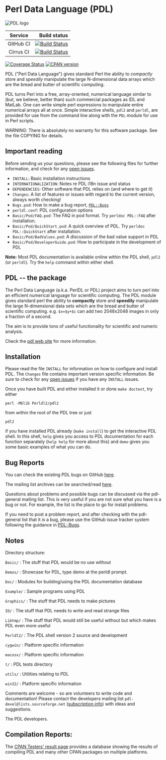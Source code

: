 # Perl Data Language (PDL)

![PDL logo](https://pdlporters.github.io/images/icons/pdl.png)

| Service   |  Build status |
|:---------:|--------------:|
| GitHub CI | [![Build Status](https://github.com/PDLPorters/pdl/workflows/perl/badge.svg?branch=master)](https://github.com/PDLPorters/pdl/actions?query=branch%3Amaster) |
| Cirrus CI | [![Build Status](https://api.cirrus-ci.com/github/PDLPorters/pdl.svg?branch=master)](https://cirrus-ci.com/github/PDLPorters/pdl/master) |

[![Coverage Status](https://coveralls.io/repos/PDLPorters/pdl/badge.png?branch=master)](https://coveralls.io/r/PDLPorters/pdl?branch=master)
[![CPAN version](https://badge.fury.io/pl/PDL.svg)](https://metacpan.org/pod/PDL)

PDL ("Perl Data Language") gives standard Perl the ability to *compactly* store and *speedily* manipulate the large N-dimensional data arrays which are the bread and butter of scientific computing.

PDL turns Perl into a free, array-oriented, numerical language similar to (but, we believe, better than) such commercial packages as IDL and MatLab. One can write simple perl expressions to manipulate entire numerical arrays all at once. Simple interactive shells, `pdl2` and `perldl`, are provided for use from the command line along with the `PDL` module for use in Perl scripts.

WARNING: There is absolutely no warranty for this software package. See the file COPYING for details.

## Important reading

Before sending us your questions, please see the following files for further information, and check for any [open issues](https://github.com/PDLPorters/pdl/issues).

- `INSTALL`: Basic installation instructions
- `INTERNATIONALIZATION`: Notes re PDL i18n issue and status
- `DEPENDENCIES`: Other software that PDL relies on (and where to get it)
- `Changes`: A list of features or issues with regard to the current version, always worth checking!
- `Bugs.pod`: How to make a bug report, [`PDL::Bugs`](https://metacpan.org/pod/PDL::Bugs)
- `perldl.conf`: PDL configuration options
- `Basic/Pod/FAQ.pod`: The FAQ in pod format. Try `perldoc PDL::FAQ` after installation.
- `Basic/Pod/QuickStart.pod`: A quick overview of PDL. Try `perldoc PDL::QuickStart` after installation.
- `Basic/Pod/BadValues.pod`: A discussion of the bad value support in PDL
- `Basic/Pod/DeveloperGuide.pod`: How to participate in the development of PDL

**Note:** Most PDL documentation is available online within the PDL shell, `pdl2` (or `perldl`). Try the `help` command within either shell.


## PDL -- the package

The Perl Data Language (a.k.a. PerlDL or PDL) project aims to turn perl into an efficient numerical language for scientific computing. The PDL module gives standard perl the ability to **compactly** store and **speedily** manipulate the large N-dimensional data sets which are the bread and butter of scientific computing.  e.g. `$x=$y+$c` can add two 2048x2048 images in only a fraction of a second.

The aim is to provide tons of useful functionality for scientific and numeric analysis.

Check the [pdl web site](https://pdl.perl.org) for more information.


## Installation

Please read the file `INSTALL` for information on how to configure and install PDL. The `Changes` file contains important version specific information. Be *sure* to check for any [open issues](https://github.com/PDLPorters/pdl/issues) if you have any `INSTALL` issues.

Once you have built PDL and either installed it or done `make doctest`, try either

    perl -Mblib Perldl2/pdl2

from within the root of the PDL tree or just

    pdl2

if you have installed PDL already (`make install`) to get the interactive PDL shell.  In this shell, `help` gives you access to PDL documentation for each function separately (`help help` for more about this) and `demo` gives you some basic examples of what you can do.


## Bug Reports

You can check the existing PDL bugs on GitHub [here](https://github.com/PDLPorters/pdl/issues).

The mailing list archives can be searched/read [here](https://pdl.perl.org/?page=mailing-lists).

Questions about problems and possible bugs can be discussed via the pdl-general mailing list.  This is very useful if you are not sure what you have is a bug or not.  For example, the list is the place to go for install problems.

If you need to post a problem report, and after checking with the pdl-general list that it *is* a bug, please use the GitHub issue tracker system following the guidance in [PDL::Bugs](https://metacpan.org/pod/PDL::Bugs).


## Notes

Directory structure:

`Basic/`
: The stuff that PDL would be no use without

`Demos/`
: Showcase for PDL, type demo at the perldl prompt.

`Doc/`
: Modules for building/using the PDL documentation database

`Example/`
: Sample programs using PDL

`Graphics/`
: The stuff that PDL needs to make pictures

`IO/`
: The stuff that PDL needs to write and read strange files

`Libtmp/`
: The stuff that PDL would still be useful without but which makes PDL even more useful

`Perldl2/`
: The PDL shell version 2 source and development

`cygwin/`
: Platform specific information

`macosx/`
: Platform specific information

`t/`
: PDL tests directory

`utils/`
: Utilities relating to PDL

`win32/`
: Platform specific information


Comments are welcome - so are volunteers to write code and documentation! Please contact the developers mailing list `pdl-devel@lists.sourceforge.net` ([subscription info](https://pdl.perl.org/?page=mailing-lists)) with ideas and suggestions.

The PDL developers.


## Compilation Reports:

The [CPAN Testers' result page](https://www.cpantesters.org) provides a database showing the results of compiling PDL and many other CPAN packages on multiple platforms.
